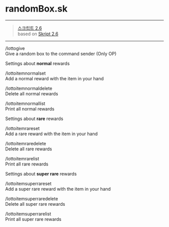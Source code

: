 # randomBox.sk  
---
>[스크립트 2.6](https://github.com/SkriptLang/Skript/releases)   
>based on [Skript 2.6](https://github.com/SkriptLang/Skript/releases)  
---

/lottogive   
Give a random box to the command sender (Only OP)   


Settings about **normal** rewards   


/lottoitemnormalset  
Add a normal reward with the item in your hand   


/lottoitemnormaldelete  
Delete all normal rewards   


/lottoitemnormallist  
Print all normal rewards   


Settings about **rare** rewards   


/lottoitemrareset  
Add a rare reward with the item in your hand   


/lottoitemraredelete  
Delete all rare rewards   


/lottoitemrarelist  
Print all rare rewards   


Settings about **super rare** rewards   


/lottoitemsuperrareset  
Add a super rare reward with the item in your hand   


/lottoitemsuperraredelete  
Delete all super rare rewards   


/lottoitemsuperrarelist  
Print all super rare rewards   

